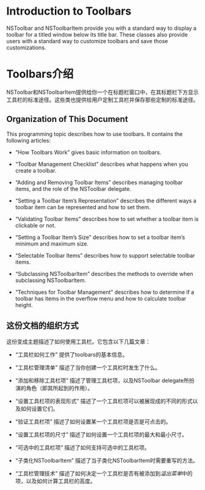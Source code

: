 # Introduction to Toolbars

NSToolbar and NSToolbarItem provide you with a standard way to display a toolbar for a titled window below its title bar. These classes also provide users with a standard way to customize toolbars and save those customizations.

# Toolbars介绍

NSToolbar和NSToolbarItem提供给你一个在标题栏窗口中，在其标题栏下方显示工具栏的标准途径。这些类也提供给用户定制工具栏并保存那些定制的标准途径。



## Organization of This Document

This programming topic describes how to use toolbars. It contains the following articles:

* “How Toolbars Work” gives basic information on toolbars.

* “Toolbar Management Checklist” describes what happens when you create a toolbar.

* “Adding and Removing Toolbar Items” describes managing toolbar items, and the role of the NSToolbar delegate.

* “Setting a Toolbar Item’s Representation” describes the different ways a toolbar item can be represented and how to set them.

* “Validating Toolbar Items” describes how to set whether a toolbar item is clickable or not.

* “Setting a Toolbar Item’s Size” describes how to set a toolbar item’s minimum and maximum size.

* “Selectable Toolbar Items” describes how to support selectable toolbar items.

* “Subclassing NSToolbarItem” describes the methods to override when subclassing NSToolbarItem.

* “Techniques for Toolbar Management” describes how to determine if a toolbar has items in the overflow menu and how to calculate
toolbar height.

## 这份文档的组织方式

这份变成主题描述了如何使用工具栏。它包含以下几篇文章：

* “工具栏如何工作” 提供了toolbars的基本信息。

* “工具栏管理清单” 描述了当你创建一个工具栏时发生了什么。

* “添加和移除工具栏项” 描述了管理工具栏项，以及NSToolbar delegate所扮演的角色（即其所起到的作用）。

* “设置工具栏项的表现形式” 描述了一个工具栏项可以被展现成的不同的形式以及如何设置它们。

* “验证工具栏项” 描述了如何设置某一个工具栏项是否是可点击的。

* “设置工具栏项的尺寸” 描述了如何设置一个工具栏项的最大和最小尺寸。

* “可选中的工具栏项” 描述了如何支持可选中的工具栏项。

* “子类化NSToolbarItem” 描述了当子类化NSToolbarItem时需要重写的方法。

* “工具栏管理技术” 描述了如何决定一个工具栏是否有被添加到*溢出菜单*中的项，以及如何计算工具栏的高度。